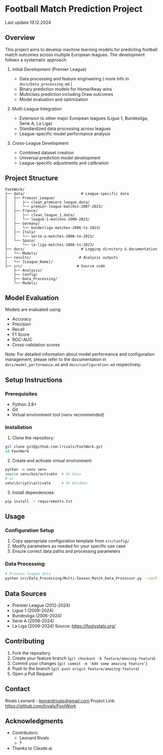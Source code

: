 # Football Match Prediction Project

Last update 19.12.2024

## Overview
This project aims to develop machine learning models for predicting football match outcomes across multiple European leagues. The development follows a systematic approach:

1. Initial Development (Premier League)
   - Data processing and feature engineering ( more info in `docs/Data_processing.md` )
   - Binary prediction models for Home/Away wins
   - Multiclass prediction including Draw outcomes
   - Model evaluation and optimization

2. Multi-League Integration
   - Extension to other major European leagues (Ligue 1, Bundesliga, Serie A, La Liga)
   - Standardized data processing across leagues
   - League-specific model performance analysis

3. Cross-League Development
   - Combined dataset creation
   - Universal prediction model development
   - League-specific adjustments and calibration

## Project Structure
```
FootWork/
├── data/                          # League-specific data
│   ├── Premier_League/           
│   │   ├── clean_premiere_league_data/    
│   │   └── premier-league-matches-2007-2023/
│   ├── France/
│   │   ├── clean_league_1_data/
│   │   └── league-1-matches-2009-2023/
│   ├── Germany/
│   │   └── bundesliga-matches-2006-to-2023/
│   ├── Italy/
│   │   └── serie-a-matches-2008-to-2023/
│   └── Spain/
│       └── la-liga-matches-2008-to-2023/
├── docs/                          # Logging directory & documentation
│   └── Models/
├── results/                      # Analysis outputs
│   └── [League_Name]/
├── src/                         # Source code
    ├── Analysis/               
    ├── Config/                 
    ├── Data_Processing/        
    └── Models/                 
```

## Model Evaluation
Models are evaluated using:
- Accuracy
- Precision
- Recall
- F1 Score
- ROC-AUC
- Cross-validation scores

Note: For detailed information about model performance and configuration management, please refer to the documentation in `docs/model_performance.md` and `docs/configuration.md` respectively.


## Setup Instructions

### Prerequisites
- Python 3.8+
- Git
- Virtual environment tool (venv recommended)

### Installation
1. Clone the repository:
```bash
git clone git@github.com:lrivals/FootWork.git
cd FootWork
```

2. Create and activate virtual environment:
```bash
python -m venv venv
source venv/bin/activate  # On Unix
# or
venv\Scripts\activate     # On Windows
```

3. Install dependencies:
```bash
pip install -r requirements.txt
```


## Usage

### Configuration Setup
1. Copy appropriate configuration template from `src/Config/`
2. Modify parameters as needed for your specific use case
3. Ensure correct data paths and processing parameters

### Data Processing
```bash
# Process league data
python src/Data_Processing/Multi-Season_Match_Data_Processor.py --config src/Config/data_processing_config.yaml
```

## Data Sources
- Premier League (2012-2024)
- Ligue 1 (2009-2024)
- Bundesliga (2006-2024)
- Serie A (2008-2024)
- La Liga (2008-2024)
Source: https://footystats.org/

## Contributing
1. Fork the repository
2. Create your feature branch (`git checkout -b feature/amazing-feature`)
3. Commit your changes (`git commit -m 'Add some amazing feature'`)
4. Push to the branch (`git push origin feature/amazing-feature`)
5. Open a Pull Request

## Contact
Rivals Leonard - leonardrivals@gmail.com
Project Link: https://github.com/lrivals/FootWork

## Acknowledgments

- Contributors:
  - Leonard Rivals
  - ?
- Thanks to Claude.ai





